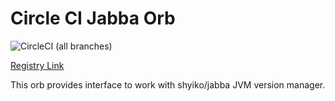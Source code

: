 # Circle CI Jabba Orb

![CircleCI (all branches)](https://img.shields.io/circleci/project/github/ayte-io/circle-ci-orb-jabba.svg?style=flat-square)

[Registry Link](https://circleci.com/orbs/registry/orb/ayte/jabba)

This orb provides interface to work with shyiko/jabba JVM version 
manager.
